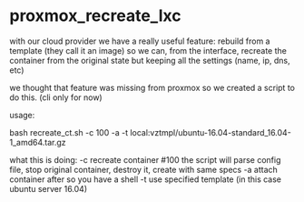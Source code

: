 # proxmox_recreate_lxc

with our cloud provider we have a really useful feature: rebuild from a template (they call it an image) so we can, from the interface, recreate the container from the original state but keeping all the settings (name, ip, dns, etc)

we thought that feature was missing from proxmox so we created a script to do this. (cli only for now)

usage:

bash recreate_ct.sh -c 100 -a -t local:vztmpl/ubuntu-16.04-standard_16.04-1_amd64.tar.gz

what this is doing:
-c recreate container #100
the script will parse config file, stop original container, destroy it, create with same specs
-a attach container after so you have a shell
-t use specified template (in this case ubuntu server 16.04)
